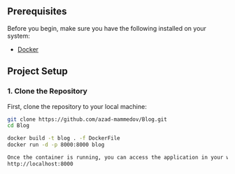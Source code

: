 ## Prerequisites

Before you begin, make sure you have the following installed on your system:

- [Docker](https://www.docker.com/get-started)


## Project Setup

### 1. Clone the Repository

First, clone the repository to your local machine:

```bash
git clone https://github.com/azad-mammedov/Blog.git
cd Blog

docker build -t blog . -f DockerFile
docker run -d -p 8000:8000 blog

Once the container is running, you can access the application in your web browser at:
http://localhost:8000
